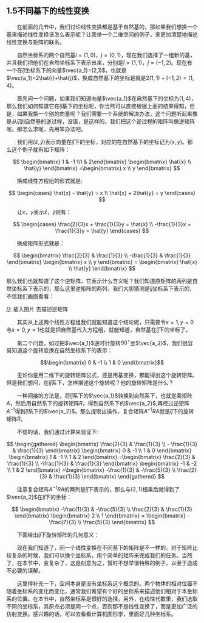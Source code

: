## 1.5不同基下的线性变换  

&emsp;&emsp;在前面的几节中，我们讨论线性变换都是基于自然基的，那如果我们想换一个基来描述线性变换该怎么表示呢？让我举一个二维空间的例子，来更加清楚地描述线性变换与矩阵的联系。  

&emsp;&emsp;自然坐标系的两个自然基$i=(1,0)$，$j=(0,1)$，现在我们选择了一组新的基，并且我们把他们在自然坐标系下表示出来，分别是$\hat{i}=(1,1)$，$\hat{j}=(-1,2)$。现在有一个在$\hat{i}\hat{j}$坐标系下的向量$\vec{a_1}=(2,1)$，也就是$\vec{a_1}=2\hat{i}+\hat{j}$，换成自然基下的坐标是就是$2(1,1)+(-1,2)=(1,4)$。  

&emsp;&emsp;首先问一个问题，如果我们知道向量$\vec{a_1}$在自然基下的坐标为$(1,4)$，那么我们如何知道它在$\hat{i}\hat{j}$基下的坐标呢，你当然可以直接根据上面的结果得知，但是，如果我换一个别的向量呢？我们需要一个系统的解决办法，这个问题听起来像是从$\hat{i}\hat{j}$到自然基的逆过程，没错，是这样的。我们把这个逆过程的矩阵叫做逆矩阵呢。那怎么求呢，先用笨办法吧。  

&emsp;&emsp;我们用$(\hat{x},\hat{y})$表示向量在$\hat{i}\hat{j}$下的坐标，对应的在自然基下的坐标记为$(x,y)$。那么这个例子就有如下矩阵：  

$$
\begin{bmatrix} 1 & -1 \\1 & 2\end{bmatrix}
\begin{bmatrix} \hat{x} \\ \hat{y} \end{bmatrix}
=\begin{bmatrix} x \\ y \end{bmatrix}
$$  

&emsp;&emsp;换成线性方程组的形式就是:  

$$
\begin{cases}
    \hat{x} - \hat{y} = x \\
    \hat{x} + 2\hat{y} = y
\end{cases}
$$  

&emsp;&emsp;让$x$，$y$表示$\hat{x}$，$\hat{y}$则有：  

$$
\begin{cases}
    \frac{2}{3}x + \frac{1}{3}y = \hat{x} \\
    -\frac{1}{3}x + \frac{1}{3}y = \hat{y}
\end{cases}
$$

&emsp;&emsp;换成矩阵形式就是：  

$$
\begin{bmatrix} 
  \frac{2}{3} & \frac{1}{3} \\
  -\frac{1}{3} & \frac{1}{3}
\end{bmatrix}
\begin{bmatrix} x \\ y \end{bmatrix}
= \begin{bmatrix} \hat{x} \\ \hat{y} \end{bmatrix}
$$  

那么我们也就知道了这个逆矩阵，它表示什么含义呢？我们知道原矩阵的两列是自然坐标系下表示的，那么这里逆矩阵的两列，我们大胆猜测是$\hat{i}\hat{j}$坐标系下表示的，不信我们画图看看：  

[//]: 插入图片 去描述逆矩阵  

&emsp;&emsp;其实从上述两个线性方程组我们就能知道这个结论呢，只需要令$x=1,y=0$与$x=0,y=1$也就是把自然基代入方程组，就能知道，自然基在$\hat{i}\hat{j}$下的坐标了。  

&emsp;&emsp;第二个问题，如过把$\vec{a_1}$逆时针旋转$90^{\circ}$至$\vec{a_2}$，我们很容易知道这个旋转变换在自然坐标系下的表示：  

$$\begin{bmatrix} 0 & -1 \\ 1 & 0 \end{bmatrix}$$  

&emsp;&emsp;无论你是用二维下的旋转矩阵公式，还是用基变换，都能得出这个旋转矩阵。但是我们想问，在$\hat{i}\hat{j}$系下，怎样描述这个旋转呢？他的旋转矩阵是什么？  

&emsp;&emsp;一种间接的方法是，将$\hat{i}\hat{j}$系下的$\vec{a_1}$转换到自然系下，也就是乘矩阵$A$，然后用自然系下的旋转矩阵$R$，得到自然系下的$\vec{a_2}$,再经过逆矩阵$A^{-1}$得到$\hat{i}\hat{j}$系下的$\vec{a_2}$。那么提取出操作，复合矩阵$A^{-1}RA$就是$\hat{i}\hat{j}$下的旋转矩阵$\hat{R}$。  

&emsp;&emsp;不信的话，我们通过计算来验证下:  

$$
\begin{gathered}
\begin{bmatrix} \frac{2}{3} & \frac{1}{3} \\ - \frac{1}{3} & \frac{1}{3} \end{bmatrix}
\begin{bmatrix} 0 & -1 \\ 1 & 0 \end{bmatrix}
\begin{bmatrix} 1 & -1 \\ 1 & 2 \end{bmatrix}
=\begin{bmatrix} \frac{2}{3} & \frac{1}{3} \\ -\frac{1}{3} & \frac{1}{3} \end{bmatrix}
\begin{bmatrix} -1 & -2 \\ 1 & 2 \end{bmatrix}
=\begin{bmatrix} -\frac{1}{3} & -\frac{5}{3} \\ \frac{2}{3} & \frac{1}{3} \end{bmatrix}
\end{gathered}
$$  

&emsp;&emsp;注意复合矩阵$A^{-1}RA$的两列是$\hat{i}\hat{j}$下表示的，那么与$(2,1)$相乘后就得到了$\vec{a_2}$在$\hat{i}\hat{j}$下的坐标：  

$$
\begin{bmatrix} -\frac{1}{3} & -\frac{5}{3} \\ \frac{2}{3} & \frac{1}{3} \end{bmatrix}
\begin{bmatrix} 2 \\ 1 \end{bmatrix}
= \begin{bmatrix} -\frac{7}{3} \\ \frac{5}{3} \end{bmatrix}
$$  

&emsp;&emsp;下面给出$\hat{i}\hat{j}$下旋转矩阵的几何意义：  

[//]: 图

&emsp;&emsp;现在我们知道了，同一个线性变换在不同基下的矩阵是不一样的。对于矩阵比较复杂的时候，我们可以换个坐标系，用个简单的矩阵来完成我们的任务。当然了，在本节中，变复杂了，这是刻意为之，暂时不想举很特殊的例子，以至于造成不必要的误解。  

&emsp;&emsp;这里得补充一下，空间本身是没有坐标系这个概念的。两个物体的相对位置不随着坐标系的变化而变化，通常我们希望有个好的坐标系来描述他们相对于本坐标系的位置。在本节中，自然坐标系是很好的选择。另外，在线性代数里，我们选取不同的坐标系，其原点必须是同一个点，否则那不是线性变换了，而是更加广泛的仿射变换。感兴趣的话，可以去看看计算机图形学，里面好几种坐标系。  
